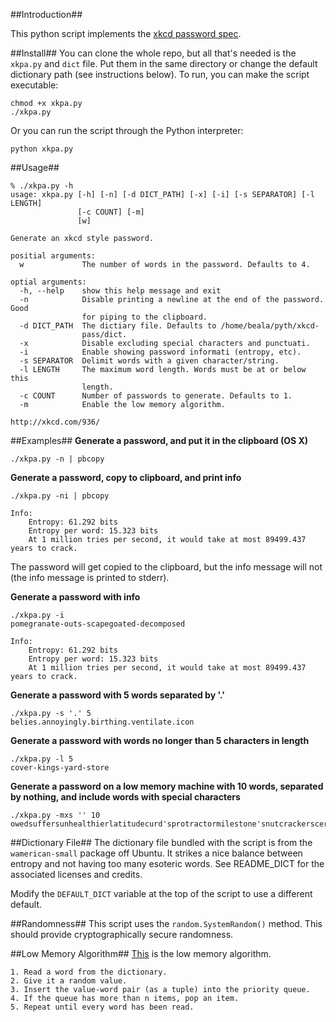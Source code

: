 ##Introduction##

This python script implements the [xkcd password spec](http://xkcd.com/936/).

##Install##
You can clone the whole repo, but all that's needed is the `xkpa.py` and `dict` file. Put them in the same directory or change the default dictionary path (see instructions below).
To run, you can make the script executable:

    chmod +x xkpa.py
    ./xkpa.py

Or you can run the script through the Python interpreter:

    python xkpa.py

##Usage##

```
% ./xkpa.py -h
usage: xkpa.py [-h] [-n] [-d DICT_PATH] [-x] [-i] [-s SEPARATOR] [-l LENGTH]
               [-c COUNT] [-m]
               [w]

Generate an xkcd style password.

positial arguments:
  w             The number of words in the password. Defaults to 4.

optial arguments:
  -h, --help    show this help message and exit
  -n            Disable printing a newline at the end of the password. Good
                for piping to the clipboard.
  -d DICT_PATH  The dictiary file. Defaults to /home/beala/pyth/xkcd-
                pass/dict.
  -x            Disable excluding special characters and punctuati.
  -i            Enable showing password informati (entropy, etc).
  -s SEPARATOR  Delimit words with a given character/string.
  -l LENGTH     The maximum word length. Words must be at or below this
                length.
  -c COUNT      Number of passwords to generate. Defaults to 1.
  -m            Enable the low memory algorithm.

http://xkcd.com/936/
```

##Examples##
**Generate a password, and put it in the clipboard (OS X)**

    ./xkpa.py -n | pbcopy

**Generate a password, copy to clipboard, and print info**

    ./xkpa.py -ni | pbcopy
    
    Info:
        Entropy: 61.292 bits
        Entropy per word: 15.323 bits
        At 1 million tries per second, it would take at most 89499.437 years to crack.

The password will get copied to the clipboard, but the info message will not (the info message is printed to stderr).

**Generate a password with info**

    ./xkpa.py -i
    pomegranate-outs-scapegoated-decomposed
    
    Info:
        Entropy: 61.292 bits
        Entropy per word: 15.323 bits
        At 1 million tries per second, it would take at most 89499.437 years to crack.

**Generate a password with 5 words separated by '.'**
 
    ./xkpa.py -s '.' 5
    belies.annoyingly.birthing.ventilate.icon

**Generate a password with words no longer than 5 characters in length**

    ./xkpa.py -l 5
    cover-kings-yard-store

**Generate a password on a low memory machine with 10 words, separated by nothing, and include words with special characters**

    ./xkpa.py -mxs '' 10
    owedsuffersunhealthierlatitudecurd'sprotractormilestone'snutcrackerscertifypossession's

##Dictionary File##
The dictionary file bundled with the script is from the `wamerican-small` package off Ubuntu. It strikes a nice balance between entropy and not having too many esoteric words. See README\_DICT for the associated licenses and credits.

Modify the `DEFAULT_DICT` variable at the top of the script to use a different default.

##Randomness##
This script uses the `random.SystemRandom()` method. This should provide cryptographically secure randomness.

##Low Memory Algorithm##
[This](http://blog.usrsb.in/blog/2012/01/11/picking-random-items-from-a-file/) is the low memory algorithm.

    1. Read a word from the dictionary.
    2. Give it a random value.
    3. Insert the value-word pair (as a tuple) into the priority queue.
    4. If the queue has more than n items, pop an item.
    5. Repeat until every word has been read.
